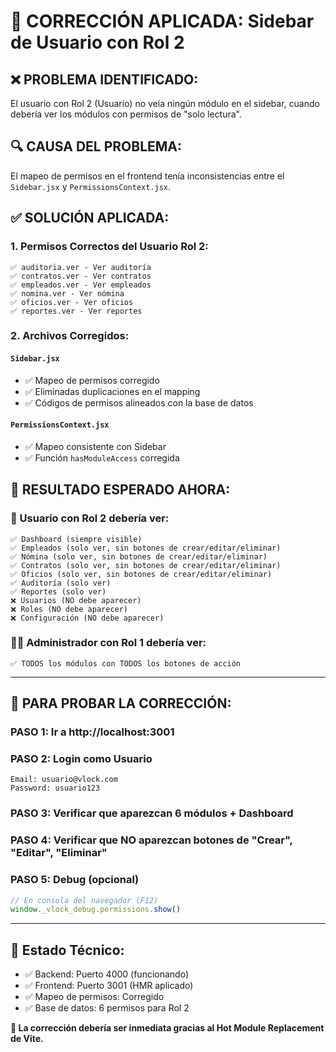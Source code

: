 # 🔧 CORRECCIÓN APLICADA: Sidebar de Usuario con Rol 2

## ❌ **PROBLEMA IDENTIFICADO:**
El usuario con Rol 2 (Usuario) no veía ningún módulo en el sidebar, cuando debería ver los módulos con permisos de "solo lectura".

## 🔍 **CAUSA DEL PROBLEMA:**
El mapeo de permisos en el frontend tenía inconsistencias entre el `Sidebar.jsx` y `PermissionsContext.jsx`.

## ✅ **SOLUCIÓN APLICADA:**

### **1. Permisos Correctos del Usuario Rol 2:**
```
✅ auditoria.ver - Ver auditoría
✅ contratos.ver - Ver contratos  
✅ empleados.ver - Ver empleados
✅ nomina.ver - Ver nómina
✅ oficios.ver - Ver oficios
✅ reportes.ver - Ver reportes
```

### **2. Archivos Corregidos:**

#### **`Sidebar.jsx`**
- ✅ Mapeo de permisos corregido
- ✅ Eliminadas duplicaciones en el mapping
- ✅ Códigos de permisos alineados con la base de datos

#### **`PermissionsContext.jsx`**  
- ✅ Mapeo consistente con Sidebar
- ✅ Función `hasModuleAccess` corregida

## 🎯 **RESULTADO ESPERADO AHORA:**

### **👤 Usuario con Rol 2 debería ver:**
```
✅ Dashboard (siempre visible)
✅ Empleados (solo ver, sin botones de crear/editar/eliminar)
✅ Nómina (solo ver, sin botones de crear/editar/eliminar) 
✅ Contratos (solo ver, sin botones de crear/editar/eliminar)
✅ Oficios (solo ver, sin botones de crear/editar/eliminar)
✅ Auditoría (solo ver)
✅ Reportes (solo ver)
❌ Usuarios (NO debe aparecer)
❌ Roles (NO debe aparecer)  
❌ Configuración (NO debe aparecer)
```

### **👨‍💼 Administrador con Rol 1 debería ver:**
```
✅ TODOS los módulos con TODOS los botones de acción
```

---

## 🧪 **PARA PROBAR LA CORRECCIÓN:**

### **PASO 1:** Ir a http://localhost:3001

### **PASO 2:** Login como Usuario
```
Email: usuario@vlock.com
Password: usuario123
```

### **PASO 3:** Verificar que aparezcan 6 módulos + Dashboard

### **PASO 4:** Verificar que NO aparezcan botones de "Crear", "Editar", "Eliminar"

### **PASO 5:** Debug (opcional)
```javascript
// En consola del navegador (F12)
window._vlock_debug.permissions.show()
```

---

## 🔄 **Estado Técnico:**
- ✅ Backend: Puerto 4000 (funcionando)
- ✅ Frontend: Puerto 3001 (HMR aplicado)  
- ✅ Mapeo de permisos: Corregido
- ✅ Base de datos: 6 permisos para Rol 2

**🎯 La corrección debería ser inmediata gracias al Hot Module Replacement de Vite.**

